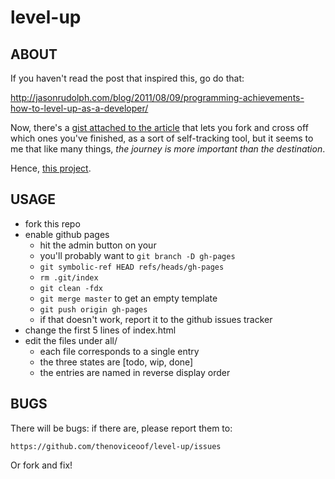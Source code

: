 level-up
================================================================================

ABOUT
--------------------------------------------------------------------------------
If you haven't read the post that inspired this, go do that:

http://jasonrudolph.com/blog/2011/08/09/programming-achievements-how-to-level-up-as-a-developer/

Now, there's a [gist attached to the article](https://gist.github.com/1133830)
that lets you fork and cross off which ones you've finished, as a sort of
self-tracking tool, but it seems to me that like many things,
*the journey is more important than the destination*.

Hence, [this project](http://thenoviceoof.github.com/level-up/).

USAGE
--------------------------------------------------------------------------------
 * fork this repo
 * enable github pages
   * hit the admin button on your 
   * you'll probably want to `git branch -D gh-pages`
   * `git symbolic-ref HEAD refs/heads/gh-pages`
   * `rm .git/index`
   * `git clean -fdx`
   * `git merge master` to get an empty template
   * `git push origin gh-pages`
   * if that doesn't work, report it to the github issues tracker
 * change the first 5 lines of index.html
 * edit the files under all/
   * each file corresponds to a single entry
   * the three states are [todo, wip, done]
   * the entries are named in reverse display order

BUGS
--------------------------------------------------------------------------------
There will be bugs: if there are, please report them to:

    https://github.com/thenoviceoof/level-up/issues

Or fork and fix!